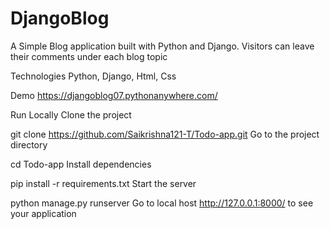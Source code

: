 # DjangoBlog
A Simple Blog application built with Python and Django. Visitors can leave their comments under each blog topic

Technologies
Python, Django, Html, Css

Demo
https://djangoblog07.pythonanywhere.com/

Run Locally
Clone the project

  git clone https://github.com/Saikrishna121-T/Todo-app.git
Go to the project directory

  cd Todo-app
Install dependencies

  pip install -r requirements.txt
Start the server

   python manage.py runserver
Go to local host http://127.0.0.1:8000/ to see your application
